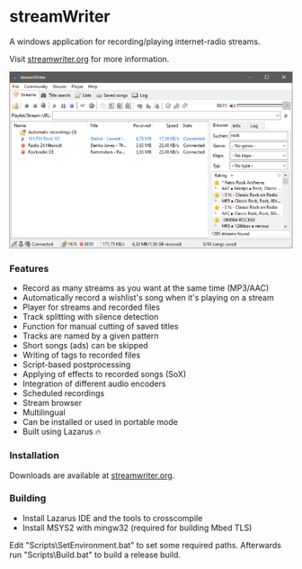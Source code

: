 # streamWriter

A windows application for recording/playing internet-radio streams.

Visit [streamwriter.org](https://streamwriter.org) for more information.

<p align="center">
  <img src="./.github/streamwriter-main.png" alt="streamWriter main window">
</p>

### Features
- Record as many streams as you want at the same time (MP3/AAC)
- Automatically record a wishlist's song when it's playing on a stream
- Player for streams and recorded files
- Track splitting with silence detection
- Function for manual cutting of saved titles
- Tracks are named by a given pattern
- Short songs (ads) can be skipped
- Writing of tags to recorded files
- Script-based postprocessing
- Applying of effects to recorded songs (SoX)
- Integration of different audio encoders
- Scheduled recordings
- Stream browser
- Multilingual
- Can be installed or used in portable mode
- Built using Lazarus :fire:

### Installation
Downloads are available at [streamwriter.org](https://streamwriter.org/en/downloads).

### Building
- Install Lazarus IDE and the tools to crosscompile
- Install MSYS2 with mingw32 (required for building Mbed TLS)

Edit "Scripts\SetEnvironment.bat" to set some required paths. Afterwards run "Scripts\Build.bat" to build a release build.
